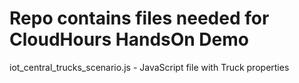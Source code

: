# Repo contains files needed for CloudHours HandsOn Demo

iot_central_trucks_scenario.js - JavaScript file with Truck properties
